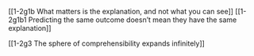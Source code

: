 [[1-2g1b What matters is the explanation, and not what you can see]]
	[[1-2g1b1 Predicting the same outcome doesn’t mean they have the same explanation]]

[[1-2g3 The sphere of comprehensibility expands infinitely]]